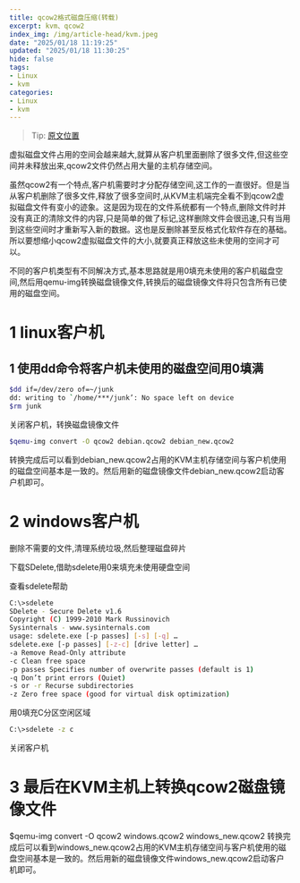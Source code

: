 ```yaml
---
title: qcow2格式磁盘压缩(转载)
excerpt: kvm、qcow2
index_img: /img/article-head/kvm.jpeg
date: "2025/01/18 11:19:25"
updated: "2025/01/18 11:30:25"
hide: false
tags:
- Linux
- kvm
categories:
- Linux
- kvm
---
```


> Tip: [原文位置](https://openwares.net/2012/04/26/reduce-qcow2-image-size-kvm/)  

虚拟磁盘文件占用的空间会越来越大,就算从客户机里面删除了很多文件,但这些空间并未释放出来,qcow2文件仍然占用大量的主机存储空间。    

虽然qcow2有一个特点,客户机需要时才分配存储空间,这工作的一直很好。但是当从客户机删除了很多文件,释放了很多空间时,从KVM主机端完全看不到qcow2虚拟磁盘文件有变小的迹象。这是因为现在的文件系统都有一个特点,删除文件时并没有真正的清除文件的内容,只是简单的做了标记,这样删除文件会很迅速,只有当用到这些空间时才重新写入新的数据。这也是反删除甚至反格式化软件存在的基础。所以要想缩小qcow2虚拟磁盘文件的大小,就要真正释放这些未使用的空间才可以。

不同的客户机类型有不同解决方式,基本思路就是用0填充未使用的客户机磁盘空间,然后用qemu-img转换磁盘镜像文件,转换后的磁盘镜像文件将只包含所有已使用的磁盘空间。

# 1 linux客户机

## 1 使用dd命令将客户机未使用的磁盘空间用0填满

```bash
$dd if=/dev/zero of=~/junk
dd: writing to `/home/***/junk’: No space left on device
$rm junk
```
关闭客户机，转换磁盘镜像文件

```bash
$qemu-img convert -O qcow2 debian.qcow2 debian_new.qcow2
```

转换完成后可以看到debian_new.qcow2占用的KVM主机存储空间与客户机使用的磁盘空间基本是一致的。然后用新的磁盘镜像文件debian_new.qcow2启动客户机即可。

# 2 windows客户机

删除不需要的文件,清理系统垃圾,然后整理磁盘碎片

下载SDelete,借助sdelete用0来填充未使用硬盘空间

查看sdelete帮助

```bash
C:\>sdelete
SDelete - Secure Delete v1.6
Copyright (C) 1999-2010 Mark Russinovich
Sysinternals - www.sysinternals.com
usage: sdelete.exe [-p passes] [-s] [-q] …
sdelete.exe [-p passes] [-z-c] [drive letter] …
-a Remove Read-Only attribute
-c Clean free space
-p passes Specifies number of overwrite passes (default is 1)
-q Don’t print errors (Quiet)
-s or -r Recurse subdirectories
-z Zero free space (good for virtual disk optimization)
```

用0填充C分区空闲区域

```bash
C:\>sdelete -z c
```
关闭客户机

# 3 最后在KVM主机上转换qcow2磁盘镜像文件

$qemu-img convert -O qcow2 windows.qcow2 windows_new.qcow2
转换完成后可以看到windows_new.qcow2占用的KVM主机存储空间与客户机使用的磁盘空间基本是一致的。然后用新的磁盘镜像文件windows_new.qcow2启动客户机即可。